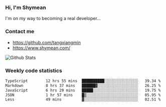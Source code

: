 ### Hi, I'm Shymean

I'm on my way to becoming a real developer...

### Contact me

- <https://github.com/tangxiangmin>
- <https://www.shymean.com/>

![Github Stats](https://github-readme-stats.vercel.app/api?username=tangxiangmin&show_icons=true&theme=dark)


###  Weekly code statistics

<!--START_SECTION:waka-->

```txt
TypeScript        12 hrs 55 mins  ██████████░░░░░░░░░░░░░░░   39.34 %
Markdown          8 hrs 37 mins   ██████▓░░░░░░░░░░░░░░░░░░   26.25 %
JavaScript        6 hrs 29 mins   █████░░░░░░░░░░░░░░░░░░░░   19.75 %
JSON              1 hr 57 mins    █▒░░░░░░░░░░░░░░░░░░░░░░░   05.95 %
Less              49 mins         ▓░░░░░░░░░░░░░░░░░░░░░░░░   02.51 %
```

<!--END_SECTION:waka-->